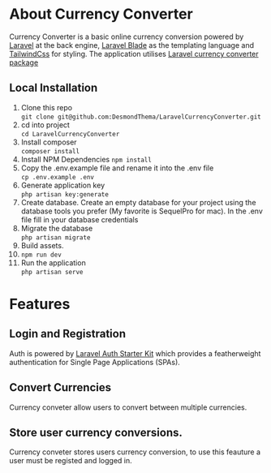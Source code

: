 
# About Currency Converter

Currency Converter is a basic online currency conversion powered by [Laravel](https://laravel.com/) at the back engine, [Laravel Blade](https://laravel.com/docs/9.x/blade) as the templating language and [TailwindCss](https://tailwindcss.com) for styling. The application utilises [Laravel currency converter package](https://github.com/amrshawky/laravel-currency)

## Local Installation
1. Clone this repo  
`git clone git@github.com:DesmondThema/LaravelCurrencyConverter.git`
2. cd into project  
`cd LaravelCurrencyConverter`
3. Install composer  
`composer install`
4. Install NPM Dependencies 
`npm install`
5. Copy the .env.example file and rename it into the .env file  
`cp .env.example .env` 
6. Generate application key  
`php artisan key:generate  
`
7. Create database. 
Create an empty database for your project using the database tools you prefer (My favorite is SequelPro for mac). In the .env file fill in your database credentials
8. Migrate the database  
`php artisan migrate` 
11. Build assets. 
12. `npm run dev`
13. Run the application  
`php artisan serve`  


# Features

## Login and Registration

Auth is powered by [Laravel Auth Starter Kit](https://laravel.com/docs/9.x/starter-kits) which provides a featherweight authentication for Single Page Applications (SPAs).


## Convert Currencies

Currency conveter allow users to convert between multiple currencies.

## Store user currency conversions. 

Currency conveter stores users currency conversion, to use this feauture a user must be registed and logged in. 

